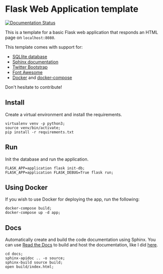 # Flask Web Application template

[![Documentation Status](https://readthedocs.org/projects/flask-template/badge/?version=latest)](https://flask-template.readthedocs.io/en/latest/?badge=latest)


This is a template for a basic Flask web application that responds 
an HTML page on `localhost:8080`.

This template comes with support for:
 - [SQLlite database](https://www.sqlite.org/index.html)
 - [Sphinx documentation](http://www.sphinx-doc.org/en/master/)
 - [Twitter Bootstrap](https://getbootstrap.com/)
 - [Font Awesome](https://fontawesome.com/)
 - [Docker](https://www.docker.com/) and [docker-compose](https://docs.docker.com/compose/)
 
Don't hesitate to contribute!

## Install
Create a virtual environment and install the requirements.

```
virtualenv venv -p python3;
source venv/bin/activate;
pip install -r requirements.txt
```

## Run
Init the database and run the application.
```
FLASK_APP=application flask init-db;
FLASK_APP=application FLASK_DEBUG=True flask run;
```

## Using Docker
If you wish to use Docker for deploying the app, run the following:

```
docker-compose build;
docker-compose up -d app;
```

## Docs
Automatically create and build the code documentation using Sphinx.
You can use [Read the Docs](https://readthedocs.org/) to build and host the documentation,
like I did [here](https://flask-template.readthedocs.io/en/latest/).
```
cd docs;
sphinx-apidoc .. -o source;
sphinx-build source build;
open build/index.html;
```

